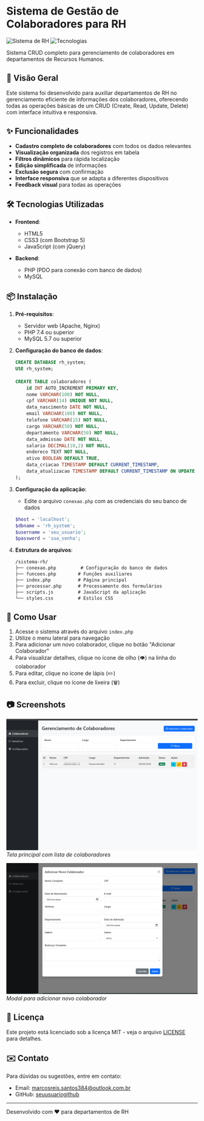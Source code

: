 # Sistema de Gestão de Colaboradores para RH

![Sistema de RH](https://img.shields.io/badge/Status-Funcionando-green)
![Tecnologias](https://img.shields.io/badge/Tecnologias-HTML%2C%20CSS%2C%20JavaScript%2C%20PHP%2C%20MySQL-blue)

Sistema CRUD completo para gerenciamento de colaboradores em departamentos de Recursos Humanos.

## 📌 Visão Geral

Este sistema foi desenvolvido para auxiliar departamentos de RH no gerenciamento eficiente de informações dos colaboradores, oferecendo todas as operações básicas de um CRUD (Create, Read, Update, Delete) com interface intuitiva e responsiva.

## ✨ Funcionalidades

- **Cadastro completo de colaboradores** com todos os dados relevantes
- **Visualização organizada** dos registros em tabela
- **Filtros dinâmicos** para rápida localização
- **Edição simplificada** de informações
- **Exclusão segura** com confirmação
- **Interface responsiva** que se adapta a diferentes dispositivos
- **Feedback visual** para todas as operações

## 🛠️ Tecnologias Utilizadas

- **Frontend**:
  - HTML5
  - CSS3 (com Bootstrap 5)
  - JavaScript (com jQuery)

- **Backend**:
  - PHP (PDO para conexão com banco de dados)
  - MySQL

## 📦 Instalação

1. **Pré-requisitos**:
   - Servidor web (Apache, Nginx)
   - PHP 7.4 ou superior
   - MySQL 5.7 ou superior

2. **Configuração do banco de dados**:
   ```sql
   CREATE DATABASE rh_system;
   USE rh_system;

   CREATE TABLE colaboradores (
       id INT AUTO_INCREMENT PRIMARY KEY,
       nome VARCHAR(100) NOT NULL,
       cpf VARCHAR(14) UNIQUE NOT NULL,
       data_nascimento DATE NOT NULL,
       email VARCHAR(100) NOT NULL,
       telefone VARCHAR(15) NOT NULL,
       cargo VARCHAR(50) NOT NULL,
       departamento VARCHAR(50) NOT NULL,
       data_admissao DATE NOT NULL,
       salario DECIMAL(10,2) NOT NULL,
       endereco TEXT NOT NULL,
       ativo BOOLEAN DEFAULT TRUE,
       data_criacao TIMESTAMP DEFAULT CURRENT_TIMESTAMP,
       data_atualizacao TIMESTAMP DEFAULT CURRENT_TIMESTAMP ON UPDATE CURRENT_TIMESTAMP
   );
   ```

3. **Configuração da aplicação**:
   - Edite o arquivo `conexao.php` com as credenciais do seu banco de dados
   ```php
   $host = 'localhost';
   $dbname = 'rh_system';
   $username = 'seu_usuario';
   $password = 'sua_senha';
   ```

4. **Estrutura de arquivos**:
   ```
   /sistema-rh/
   ├── conexao.php         # Configuração do banco de dados
   ├── funcoes.php        # Funções auxiliares
   ├── index.php          # Página principal
   ├── processar.php      # Processamento dos formulários
   ├── scripts.js         # JavaScript da aplicação
   └── styles.css         # Estilos CSS
   ```

## 🚀 Como Usar

1. Acesse o sistema através do arquivo `index.php`
2. Utilize o menu lateral para navegação
3. Para adicionar um novo colaborador, clique no botão "Adicionar Colaborador"
4. Para visualizar detalhes, clique no ícone de olho (👁️) na linha do colaborador
5. Para editar, clique no ícone de lápis (✏️)
6. Para excluir, clique no ícone de lixeira (🗑️)

## 📷 Screenshots

![Tela Principal](screenshots/Tela%20principal%20com%20lista%20de%20colaboradores.png)
*Tela principal com lista de colaboradores*

![Modal de Cadastro](screenshots/Modal%20para%20adicionar%20novo%20colaborador.png)
*Modal para adicionar novo colaborador*

## 📄 Licença

Este projeto está licenciado sob a licença MIT - veja o arquivo [LICENSE](LICENSE) para detalhes.

## ✉️ Contato

Para dúvidas ou sugestões, entre em contato:

- Email: marcosreis.santos384@outlook.com.br
- GitHub: [seuusuariogithub](https://github.com/marcos-rts)

---

Desenvolvido com ❤️ para departamentos de RH